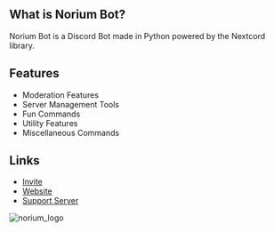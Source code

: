 ## What is Norium Bot?
Norium Bot is a Discord Bot made in Python powered by the Nextcord library.

## Features
* Moderation Features
* Server Management Tools
* Fun Commands
* Utility Features
* Miscellaneous Commands

## Links
* [Invite](https://dsc.gg/noriumv3)
* [Website](https://noriumbot.github.io/home/)
* [Support Server](https://discord.gg/2xzfZtAKMf)


![norium_logo](https://user-images.githubusercontent.com/88310222/156601126-f0a56f4b-649d-4e1a-847e-3013012ae2f4.png)

